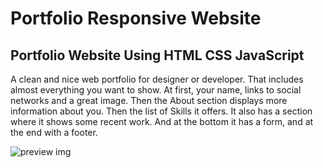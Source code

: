 # Portfolio Responsive Website

## Portfolio Website Using HTML CSS JavaScript

A clean and nice web portfolio for designer or developer.
That includes almost everything you want to show. 
At first, your name, links to social networks and a great image. 
Then the About section displays more information about you. 
Then the list of Skills it offers. It also has a section where it shows some recent work. 
And at the bottom it has a form, and at the end with a footer.

![preview img](/preview.png)